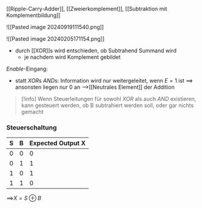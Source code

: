 [[Ripple-Carry-Adder]], [[Zweierkomplement]], [[Subtraktion mit Komplementbildung]]



![[Pasted image 20240919111540.png]]






![[Pasted image 20240205171154.png]]
- durch [[XOR]]s wird entschieden, ob Subtrahend Summand wird
	- je nachdem wird Komplement gebildet

_Enable_-Eingang:
- statt $XOR$s $AND$s: Information wird _nur_ weitergeleitet, wenn $E = 1$ ist
	==> ansonsten liegen nur 0 an -->[[Neutrales Element]] der Addition

> [!info] Wenn Steuerleitungen für sowohl $XOR$ als auch $AND$ existieren, kann gesteuert werden, ob B subtrahiert werden soll, oder gar nichts gemacht

### Steuerschaltung

| S | B | Expected Output X |
| ---- | ---- | ---- |
| 0 | 0 | 0 |
| 0 | 1 | 1 |
| 1 | 0 | 1 |
| 1 | 1 | 0 |
==>$X = S \oplus B$  
